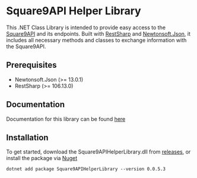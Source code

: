 # Square9API Helper Library
This .NET Class Library is intended to provide easy access to the [Square9API](https://www.square-9.com/rest-api-resources/) and its endpoints. Built with [RestSharp](https://github.com/restsharp/RestSharp) and [Newtonsoft.Json](https://github.com/JamesNK/Newtonsoft.Json), it includes all necessary methods and classes to exchange information with the Square9API. 

## Prerequisites
 - Newtonsoft.Json (>= 13.0.1)
 - RestSharp (>= 106.13.0)

## Documentation
Documentation for this library can be found [here](https://chrisstoll1.github.io/Square9APIHelperLibrary/index.html)

## Installation
To get started, download the Square9APIHelperLibrary.dll from [releases](https://github.com/chrisstoll1/Square9APIHelperLibrary/releases), or install the package via [Nuget](https://www.nuget.org/packages/Square9APIHelperLibrary/)

    dotnet add package Square9APIHelperLibrary --version 0.0.5.3

